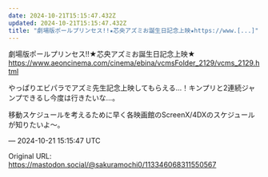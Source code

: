 ```yaml
---
date: 2024-10-21T15:15:47.432Z
updated: 2024-10-21T15:15:47.432Z
title: "劇場版ポールプリンセス!!★芯央アズミお誕生日記念上映★https://www.[...]"
---
```


<p>劇場版ポールプリンセス!!★芯央アズミお誕生日記念上映★<br /><a href="https://www.aeoncinema.com/cinema/ebina/vcmsFolder_2129/vcms_2129.html" target="_blank" rel="nofollow noopener" translate="no"><span class="invisible">https://www.</span><span class="ellipsis">aeoncinema.com/cinema/ebina/vc</span><span class="invisible">msFolder_2129/vcms_2129.html</span></a></p><p>やっぱりエビパラでアズミ先生記念上映してもらえる…！キンプリと2連続ジャンプできるし今度は行きたいな…。</p><p>移動スケジュールを考えるために早く各映画館のScreenX/4DXのスケジュールが知りたいよ〜。</p>

&mdash; 2024-10-21 15:15:47 UTC

Original URL: https://mastodon.social/@sakuramochi0/113346068311550567
